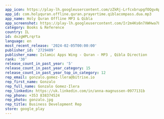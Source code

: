 ```yaml
---
app_icon: https://play-lh.googleusercontent.com/zZkRj-LrfcxbrupgfOQgvAp4Vjlng0TKjyl_rilJpgniOCV9uJd5YhIW8xISG2CXL-0
app_id: com.holyquran.offline.quran.prayertime.qiblacompass.dua.mp3
app_name: Holy Quran Offline MP3 & Qibla
app_screenshot: https://play-lh.googleusercontent.com/Ir2m4Ks6n7XWHwa7LUcxB5_ZPyaaeNBLdnJItDdH9jGe5wX87uDmtoNI2kP7ysRqDim6
category: Books & Reference
country: IL
id: dxzgWPLrqrta
language: en
most_recent_release: '2024-02-05T00:00:00'
publisher_id: '2729409'
publisher_name: Islamic Apps Wing - Quran - MP3 , Qibla Direction
rank: '30'
release_count_in_past_year: '5'
release_count_in_past_year_category: 15
release_count_in_past_year_top_in_category: 12
rep_email: gonzalo.gomez-llera@bitrise.io
rep_first_name: Gonzalo
rep_full_name: Gonzalo Gomez-Ilera
rep_linkedin: https://uk.linkedin.com/in/anna-magnussen-0977131b
rep_phone: +353 838374524
rep_photo: gonzalo.jpg
rep_title: Business Development Rep
store: google_play
---
```

